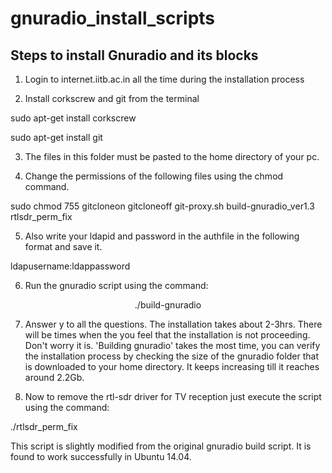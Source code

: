 # gnuradio_install_scripts

## Steps to install Gnuradio and its blocks

1. Login to internet.iitb.ac.in all the time during the installation process

2. Install corkscrew and git from the terminal

sudo apt-get install corkscrew

sudo apt-get install git

3. The files in this folder must be pasted to the home directory of your pc.

4. Change the permissions of the following files using the chmod command.

sudo chmod 755 gitcloneon gitcloneoff git-proxy.sh build-gnuradio_ver1.3 rtlsdr_perm_fix

5. Also write your ldapid and password in the authfile in the following format and save it.

ldapusername:ldappassword

6. Run the gnuradio script using the command:

<center>./build-gnuradio</center>

7. Answer y to all the questions. The installation takes about 2-3hrs. There will be times when the you feel that the installation is not proceeding. Don't worry it is. 'Building gnuradio' takes the most time, you can verify the installation process by checking the size of the gnuradio folder that is downloaded to your home directory. It keeps increasing till it reaches around 2.2Gb. 

8. Now to remove the rtl-sdr driver for TV reception just execute the script using the command:

./rtlsdr_perm_fix


This script is slightly modified from the original gnuradio build script. It is found to work successfully in Ubuntu 14.04. 
